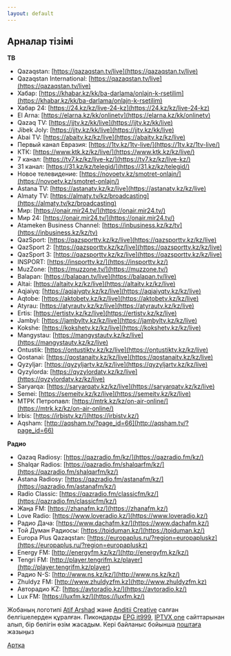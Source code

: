 ```yaml
---
layout: default
---
```


## Арналар тізімі

**ТВ**
* Qazaqstan: [https://qazaqstan.tv/live](https://qazaqstan.tv/live)
* Qazaqstan International: [https://qazaqstan.tv/live](https://qazaqstan.tv/live)
* Хабар: [https://khabar.kz/kk/ba-darlama/onlajn-k-rsetilim](https://khabar.kz/kk/ba-darlama/onlajn-k-rsetilim)
* Хабар 24: [https://24.kz/kz/live-24-kz](https://24.kz/kz/live-24-kz)
* El Arna: [https://elarna.kz/kk/onlinetv](https://elarna.kz/kk/onlinetv)
* Qazaq TV: [https://jjtv.kz/kk/live](https://jjtv.kz/kk/live)
* Jibek Joly: [https://jjtv.kz/kk/live](https://jjtv.kz/kk/live)
* Abai TV: [https://abaitv.kz/kz/live](https://abaitv.kz/kz/live)
* Первый канал Евразия: [https://1tv.kz/1tv-live/](https://1tv.kz/1tv-live/)
* КТК: [https://www.ktk.kz/kz/live/](https://www.ktk.kz/kz/live/)
* 7 канал: [https://tv7.kz/kz/live-kz/](https://tv7.kz/kz/live-kz/)
* 31 канал: [https://31.kz/kz/telegid/](https://31.kz/kz/telegid/)
* Новое телевидение: [https://novoetv.kz/smotret-onlajn/](https://novoetv.kz/smotret-onlajn/)
* Astana TV: [https://astanatv.kz/kz/live](https://astanatv.kz/kz/live)
* Almaty TV: [https://almaty.tv/kz/broadcasting](https://almaty.tv/kz/broadcasting)
* Мир: [https://onair.mir24.tv/](https://onair.mir24.tv/)
* Мир 24: [https://onair.mir24.tv/](https://onair.mir24.tv/)
* Atameken Business Channel: [https://inbusiness.kz/kz/tv](https://inbusiness.kz/kz/tv)
* QazSport: [https://qazsporttv.kz/kz/live](https://qazsporttv.kz/kz/live)
* QazSport 2: [https://qazsporttv.kz/kz/live](https://qazsporttv.kz/kz/live)
* QazSport 3: [https://qazsporttv.kz/kz/live](https://qazsporttv.kz/kz/live)
* INSPORT: [https://insporttv.kz/](https://insporttv.kz/)
* MuzZone: [https://muzzone.tv/](https://muzzone.tv/)
* Balapan: [https://balapan.tv/live](https://balapan.tv/live)
* Altai: [https://altaitv.kz/kz/live](https://altaitv.kz/kz/live)
* Aqjaiyq: [https://aqjaiyqtv.kz/kz/live](https://aqjaiyqtv.kz/kz/live)
* Aqtobe: [https://aktobetv.kz/kz/live](https://aktobetv.kz/kz/live) 
* Atyrau: [https://atyrautv.kz/kz/live](https://atyrautv.kz/kz/live)
* Ertis: [https://ertistv.kz/kz/live](https://ertistv.kz/kz/live)
* Jambyl: [https://jambyltv.kz/kz/live](https://jambyltv.kz/kz/live)
* Kokshe: [https://kokshetv.kz/kz/live](https://kokshetv.kz/kz/live)
* Mangystau: [https://mangystautv.kz/kz/live](https://mangystautv.kz/kz/live)
* Ontustik: [https://ontustiktv.kz/kz/live](https://ontustiktv.kz/kz/live)
* Qostanai: [https://qostanaitv.kz/kz/live](https://qostanaitv.kz/kz/live)
* Qyzyljar: [https://qyzyljartv.kz/kz/live](https://qyzyljartv.kz/kz/live)
* Qyzylorda: [https://qyzylordatv.kz/kz/live](https://qyzylordatv.kz/kz/live)
* Saryarqa: [https://saryarqatv.kz/kz/live](https://saryarqatv.kz/kz/live)
* Semei: [https://semeitv.kz/kz/live](https://semeitv.kz/kz/live)
* МТРК Петропавл: [https://mtrk.kz/kz/on-air-online/](https://mtrk.kz/kz/on-air-online/)
* Irbis: [https://irbistv.kz/](https://irbistv.kz/)
* Aqsham: [http://aqsham.tv/?page_id=66](http://aqsham.tv/?page_id=66)

**Радио**
* Qazaq Radiosy: [https://qazradio.fm/kz/](https://qazradio.fm/kz/)
* Shalqar Radios: [https://qazradio.fm/shalqarfm/kz/](https://qazradio.fm/shalqarfm/kz/)
* Astana Radiosy: [https://qazradio.fm/astanafm/kz/](https://qazradio.fm/astanafm/kz/)
* Radio Classic: [https://qazradio.fm/classicfm/kz/](https://qazradio.fm/classicfm/kz/)
* Жаңа FM: [https://zhanafm.kz/](https://zhanafm.kz/)
* Love Radio: [https://www.loveradio.kz/](https://www.loveradio.kz/)
* Радио Дача: [https://www.dachafm.kz/](https://www.dachafm.kz/)
* Той Думан Радиосы: [https://toiduman.kz/](https://toiduman.kz/)
* Europa Plus Qazaqstan: [https://europaplus.ru/?region=europapluskz](https://europaplus.ru/?region=europapluskz)
* Energy FM: [http://energyfm.kz/kz/](http://energyfm.kz/kz/)
* Tengri FM: [http://player.tengrifm.kz/player](http://player.tengrifm.kz/player)
* Радио N-S: [http://www.ns.kz/kz/](http://www.ns.kz/kz/)
* Zhuldyz FM: [http://www.zhuldyzfm.kz](http://www.zhuldyzfm.kz)
* Авторадио KZ: [https://avtoradio.kz/](https://avtoradio.kz/)
* Lux FM: [https://luxfm.kz/](https://luxfm.kz/)

Жобаның логотипі [Atif Arshad](https://www.flaticon.com/authors/Atif-Arshad) және [Anditii Creative](https://www.flaticon.com/authors/anditii-creative) салған белгішелерден құралған. Пикондарды [EPG it999](https://epg.it999.ru/), [IPTVX one](https://epg.iptvx.one/) сайттарынан алып, бір бөлігін өзім жасадым. Кері байланыс бойынша [поштаға](mailto:aidos.kapanov@gmail.com) жазыңыз

[Артқа](./)
